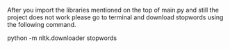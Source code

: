 After you import the libraries mentioned on the top of main.py
and still the project does not work please go to terminal and download stopwords
using the following command.

python -m nltk.downloader stopwords
